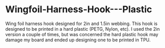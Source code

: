 # Wingfoil-Harness-Hook---Plastic
Wing foil harness hook designed for 2in and 1.5in webbing.  This hook is designed to be printed in a hard plastic (PETG, Nylon, etc).  I used the 2in version a couple of times, but was concerned the hard plastic hook may damage my board and ended up designing one to be printed in TPU.
